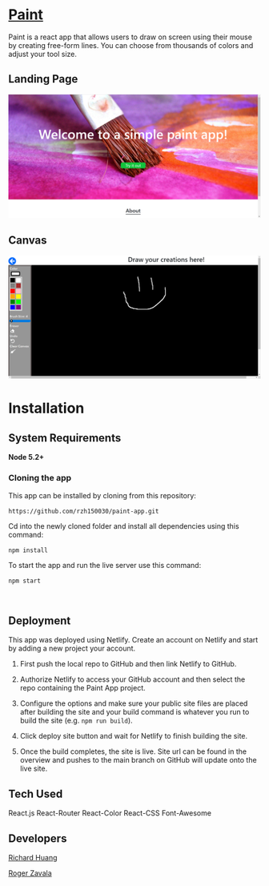 # [**Paint**](https://blissful-bassi-ede06c.netlify.app/)

Paint is a react app that allows users to draw on screen using their mouse by creating free-form lines. You can choose from thousands of colors and adjust your tool size.


## Landing Page
![landing-page](src/images/Screenshot_2021-11-20_135219.png)

## Canvas
![app-screenshot](src/images/Screenshot_2021-11-23_145351.png)

# Installation

## System Requirements
**Node 5.2+**
<br>

### Cloning the app

This app can be installed by cloning from this repository:
```
https://github.com/rzh150030/paint-app.git
```

Cd into the newly cloned folder and install all dependencies using this command:
```
npm install
```

To start the app and run the live server use this command:
```
npm start
```
<br>

## Deployment

This app was deployed using Netlify. Create an account on Netlify and start by adding a new project your account.

1. First push the local repo to GitHub and then link Netlify to GitHub.

2. Authorize Netlify to access your GitHub account and then select the repo containing the Paint App project.

3. Configure the options and make sure your public site files are placed after building the site and your build command is whatever you run to build the site (e.g. `npm run build`).

4. Click deploy site button and wait for Netlify to finish building the site.

5. Once the build completes, the site is live. Site url can be found in the overview and pushes to the main branch on GitHub will update onto the live site.

## Tech Used
React.js React-Router React-Color React-CSS Font-Awesome

## Developers

[Richard Huang](https://github.com/rzh150030)

[Roger Zavala](https://github.com/Rzavala414)
